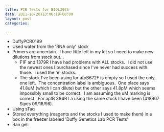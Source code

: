 ```yaml
---
title: PCR Tests for BIOL3065
date: 2011-10-20T13:06:19+00:00
layout: post
categories:

---
```

  * DuffyPCR0199
  * Used water from the 'RNA only' stock
  * Primers are uncertain.  I have little left in my kit so I need to make new dilutions from stock but...
      * F1F and 1379R I have had problems with ALL stocks.  I did not use the newest ones I purchased since I've never had success with those.  i used the 'e' stocks.
      * The stock I've been using for atpB672F is empty so I used the only one left.  The concentration label is ambiguous.  One place says 41.8uM (which I can dilute) but the other says 41.8pM which seems impossibly small to be correct.  I am assuming the uM marking is correct.  For aptB 384R I a using the same stock I have been (418967 Sipes 09/18/98).
  * Using sTaq
  * Stored everything (reagents and the stocks I used to make them) in a box in the freezer labeled 'Duffy Genetics Lab PCR Tests'
  * Ran gel:

[<img class="alignnone size-full wp-image-1036" title="DuffyPCR0199" src="{{site.image_path}}wp-content/uploads/2011/10/DuffyPCR0199.jpg" alt="" />]({{site.image_path}}wp-content/uploads/2011/10/DuffyPCR0199.jpg)

&nbsp;
